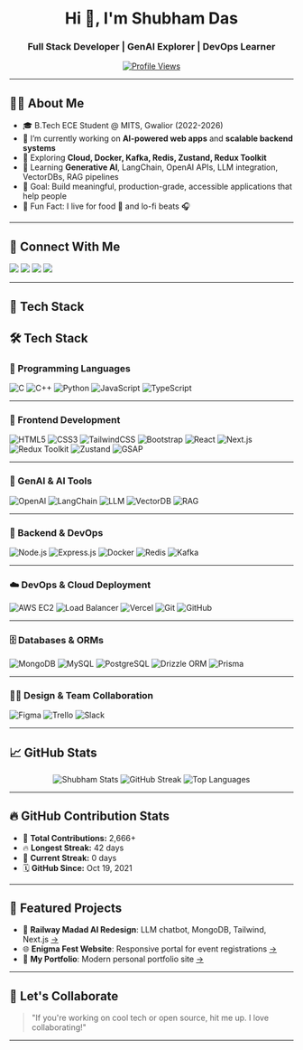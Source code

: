 <h1 align="center">Hi 👋, I'm Shubham Das</h1>
<h3 align="center">Full Stack Developer | GenAI Explorer | DevOps Learner</h3>

<p align="center">
  <a href="https://github.com/Shubhamdas27">
    <img src="https://komarev.com/ghpvc/?username=Shubhamdas27&label=Profile%20views&color=0e75b6&style=flat" alt="Profile Views"/>
  </a>
</p>

---

## 👨‍💻 About Me

- 🎓 B.Tech ECE Student @ MITS, Gwalior (2022-2026)
- 🔭 I’m currently working on **AI-powered web apps** and **scalable backend systems**
- 🌱 Exploring **Cloud, Docker, Kafka, Redis, Zustand, Redux Toolkit**
- 🧠 Learning **Generative AI**, LangChain, OpenAI APIs, LLM integration, VectorDBs, RAG pipelines
- 🎯 Goal: Build meaningful, production-grade, accessible applications that help people
- 🧩 Fun Fact: I live for food 🍕 and lo-fi beats 🎧

---

## 🔗 Connect With Me

<p align="left">
  <a href="mailto:work.shubhamdas@gmail.com"><img src="https://img.shields.io/badge/Gmail-red?style=for-the-badge&logo=gmail&logoColor=white"></a>
  <a href="https://www.linkedin.com/in/shubhamdas27/"><img src="https://img.shields.io/badge/LinkedIn-blue?style=for-the-badge&logo=linkedin&logoColor=white"></a>
  <a href="https://github.com/Shubhamdas27"><img src="https://img.shields.io/badge/GitHub-black?style=for-the-badge&logo=github&logoColor=white"></a>
  <a href="https://leetcode.com/Shubhamdas27/"><img src="https://img.shields.io/badge/LeetCode-orange?style=for-the-badge&logo=leetcode&logoColor=white"></a>
</p>

---

## 🧰 Tech Stack

## 🛠️ Tech Stack

### 🚀 Programming Languages
![C](https://img.shields.io/badge/C-00599C?style=flat&logo=c&logoColor=white)
![C++](https://img.shields.io/badge/C++-00599C?style=flat&logo=cplusplus&logoColor=white)
![Python](https://img.shields.io/badge/Python-14354C?style=flat&logo=python&logoColor=white)
![JavaScript](https://img.shields.io/badge/JavaScript-F7DF1E?style=flat&logo=javascript&logoColor=black)
![TypeScript](https://img.shields.io/badge/TypeScript-007ACC?style=flat&logo=typescript&logoColor=white)

---

### 🎨 Frontend Development
![HTML5](https://img.shields.io/badge/HTML5-E34F26?style=flat&logo=html5&logoColor=white)
![CSS3](https://img.shields.io/badge/CSS3-1572B6?style=flat&logo=css3&logoColor=white)
![TailwindCSS](https://img.shields.io/badge/TailwindCSS-38B2AC?style=flat&logo=tailwind-css&logoColor=white)
![Bootstrap](https://img.shields.io/badge/Bootstrap-563D7C?style=flat&logo=bootstrap&logoColor=white)
![React](https://img.shields.io/badge/React-20232A?style=flat&logo=react&logoColor=61DAFB)
![Next.js](https://img.shields.io/badge/Next.js-000000?style=flat&logo=nextdotjs&logoColor=white)
![Redux Toolkit](https://img.shields.io/badge/Redux_Toolkit-593D88?style=flat&logo=redux&logoColor=white)
![Zustand](https://img.shields.io/badge/Zustand-000000?style=flat&logo=react&logoColor=white)
![GSAP](https://img.shields.io/badge/GSAP-88CE02?style=flat&logo=greensock&logoColor=white)

---

### 🧠 GenAI & AI Tools
![OpenAI](https://img.shields.io/badge/OpenAI-412991?style=flat&logo=openai&logoColor=white)
![LangChain](https://img.shields.io/badge/LangChain-blueviolet?style=flat)
![LLM](https://img.shields.io/badge/LLM-202020?style=flat&logo=fastapi&logoColor=white)
![VectorDB](https://img.shields.io/badge/Vector%20DB-orange?style=flat)
![RAG](https://img.shields.io/badge/RAG-00897B?style=flat)

---

### 🔧 Backend & DevOps
![Node.js](https://img.shields.io/badge/Node.js-339933?style=flat&logo=nodedotjs&logoColor=white)
![Express.js](https://img.shields.io/badge/Express.js-000000?style=flat&logo=express&logoColor=white)
![Docker](https://img.shields.io/badge/Docker-2496ED?style=flat&logo=docker&logoColor=white)
![Redis](https://img.shields.io/badge/Redis-DC382D?style=flat&logo=redis&logoColor=white)
![Kafka](https://img.shields.io/badge/Kafka-231F20?style=flat&logo=apachekafka&logoColor=white)

---

### ☁️ DevOps & Cloud Deployment
![AWS EC2](https://img.shields.io/badge/AWS_EC2-FF9900?style=flat&logo=amazonaws&logoColor=white)
![Load Balancer](https://img.shields.io/badge/Load%20Balancer-blue?style=flat&logo=cloudflare&logoColor=white)
![Vercel](https://img.shields.io/badge/Vercel-000000?style=flat&logo=vercel&logoColor=white)
![Git](https://img.shields.io/badge/Git-F05032?style=flat&logo=git&logoColor=white)
![GitHub](https://img.shields.io/badge/GitHub-181717?style=flat&logo=github&logoColor=white)

---

### 🗄️ Databases & ORMs
![MongoDB](https://img.shields.io/badge/MongoDB-4EA94B?style=flat&logo=mongodb&logoColor=white)
![MySQL](https://img.shields.io/badge/MySQL-00758F?style=flat&logo=mysql&logoColor=white)
![PostgreSQL](https://img.shields.io/badge/PostgreSQL-336791?style=flat&logo=postgresql&logoColor=white)
![Drizzle ORM](https://img.shields.io/badge/Drizzle-202020?style=flat&logoColor=white)
![Prisma](https://img.shields.io/badge/Prisma-2D3748?style=flat&logo=prisma&logoColor=white)

---

### 🧑‍🎨 Design & Team Collaboration
![Figma](https://img.shields.io/badge/Figma-F24E1E?style=flat&logo=figma&logoColor=white)
![Trello](https://img.shields.io/badge/Trello-0052CC?style=flat&logo=trello&logoColor=white)
![Slack](https://img.shields.io/badge/Slack-4A154B?style=flat&logo=slack&logoColor=white)


---

## 📈 GitHub Stats

<p align="center">
  <img src="https://github-readme-stats.vercel.app/api?username=Shubhamdas27&show_icons=true&theme=tokyonight" alt="Shubham Stats" />
  <img src="https://github-readme-streak-stats.herokuapp.com/?user=shubham-das07&theme=dark&hide_border=true" alt="GitHub Streak" />
  <img src="https://github-readme-stats.vercel.app/api/top-langs/?username=Shubhamdas27&layout=compact&theme=tokyonight" alt="Top Languages"/>
</p>

---

## 🔥 GitHub Contribution Stats

- 🧮 **Total Contributions:** 2,666+
- 🔥 **Longest Streak:** 42 days
- 📅 **Current Streak:** 0 days
- 🗓️ **GitHub Since:** Oct 19, 2021

---

## 🚀 Featured Projects

- 🎯 **Railway Madad AI Redesign**: LLM chatbot, MongoDB, Tailwind, Next.js [→](https://github.com/your-username/project-b)
- 🌐 **Enigma Fest Website**: Responsive portal for event registrations [→](https://enigmamits.tech/)
- 💼 **My Portfolio**: Modern personal portfolio site [→](https://sih-lyart-five.vercel.app/)

---

## 🏁 Let's Collaborate

> "If you're working on cool tech or open source, hit me up. I love collaborating!"

---

<!-- GIF (optional) -->
<!-- ![Coding GIF](https://cdn.dribbble.com/users/1162077/screenshots/3848914/programmer.gif) -->

